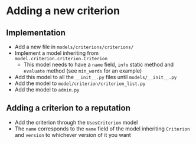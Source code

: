 # Adding a new criterion

## Implementation
- Add a new file in `models/criterions/criterions/`
- Implement a model inheriting from `model.criterion.criterion.Criterion`
  - This model needs to have a `name` field, `info` static method and `evaluate` method (see `min_words` for an example)
- Add this model to all the `__init__.py` files until `models/__init__.py`
- Add the model to `model/criterion/criterion_list.py`
- Add the model to `admin.py`

## Adding a criterion to a reputation
- Add the criterion through the `UsesCriterion` model
- The `name` corresponds to the `name` field of the model inheriting `Criterion` and `version` to whichever version of it you want
